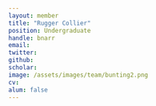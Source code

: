 ```yaml
---
layout: member
title: "Rugger Collier"
position: Undergraduate
handle: bnarr
email:
twitter:
github:
scholar:
image: /assets/images/team/bunting2.png
cv:
alum: false
---
```


